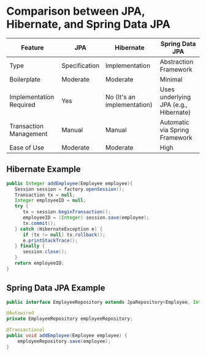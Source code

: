 # Comparison between JPA, Hibernate, and Spring Data JPA

| Feature                   | JPA                         | Hibernate                         | Spring Data JPA                             |
|--------------------------|-----------------------------|-----------------------------------|---------------------------------------------|
| Type                     | Specification               | Implementation                    | Abstraction Framework                       |
| Boilerplate              | Moderate                    | Moderate                          | Minimal                                     |
| Implementation Required  | Yes                         | No (It's an implementation)       | Uses underlying JPA (e.g., Hibernate)       |
| Transaction Management   | Manual                      | Manual                            | Automatic via Spring Framework              |
| Ease of Use              | Moderate                    | Moderate                          | High                                        |

## Hibernate Example
```java
public Integer addEmployee(Employee employee){
   Session session = factory.openSession();
   Transaction tx = null;
   Integer employeeID = null;
   try {
      tx = session.beginTransaction();
      employeeID = (Integer) session.save(employee); 
      tx.commit();
   } catch (HibernateException e) {
      if (tx != null) tx.rollback();
      e.printStackTrace(); 
   } finally {
      session.close(); 
   }
   return employeeID;
}
```

## Spring Data JPA Example
```java
public interface EmployeeRepository extends JpaRepository<Employee, Integer> {}

@Autowired
private EmployeeRepository employeeRepository;

@Transactional
public void addEmployee(Employee employee) {
    employeeRepository.save(employee);
}
```
